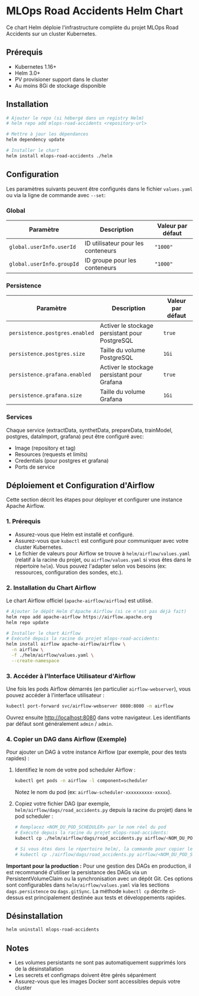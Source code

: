 # MLOps Road Accidents Helm Chart

Ce chart Helm déploie l'infrastructure complète du projet MLOps Road Accidents sur un cluster Kubernetes.

## Prérequis

- Kubernetes 1.16+
- Helm 3.0+
- PV provisioner support dans le cluster
- Au moins 8Gi de stockage disponible

## Installation

```bash
# Ajouter le repo (si hébergé dans un registry Helm)
# helm repo add mlops-road-accidents <repository-url>

# Mettre à jour les dépendances
helm dependency update

# Installer le chart
helm install mlops-road-accidents ./helm
```

## Configuration

Les paramètres suivants peuvent être configurés dans le fichier `values.yaml` ou via la ligne de commande avec `--set`:

### Global

| Paramètre | Description | Valeur par défaut |
|-----------|-------------|-------------------|
| `global.userInfo.userId` | ID utilisateur pour les conteneurs | `"1000"` |
| `global.userInfo.groupId` | ID groupe pour les conteneurs | `"1000"` |

### Persistence

| Paramètre | Description | Valeur par défaut |
|-----------|-------------|-------------------|
| `persistence.postgres.enabled` | Activer le stockage persistant pour PostgreSQL | `true` |
| `persistence.postgres.size` | Taille du volume PostgreSQL | `1Gi` |
| `persistence.grafana.enabled` | Activer le stockage persistant pour Grafana | `true` |
| `persistence.grafana.size` | Taille du volume Grafana | `1Gi` |

### Services

Chaque service (extractData, synthetData, prepareData, trainModel, postgres, dataImport, grafana) peut être configuré avec:

- Image (repository et tag)
- Resources (requests et limits)
- Credentials (pour postgres et grafana)
- Ports de service

## Déploiement et Configuration d'Airflow

Cette section décrit les étapes pour déployer et configurer une instance Apache Airflow.

### 1. Prérequis

- Assurez-vous que Helm est installé et configuré.
- Assurez-vous que `kubectl` est configuré pour communiquer avec votre cluster Kubernetes.
- Le fichier de valeurs pour Airflow se trouve à `helm/airflow/values.yaml` (relatif à la racine du projet, ou `airflow/values.yaml` si vous êtes dans le répertoire `helm`). Vous pouvez l'adapter selon vos besoins (ex: ressources, configuration des sondes, etc.).

### 2. Installation du Chart Airflow

Le chart Airflow officiel (`apache-airflow/airflow`) est utilisé.

```bash
# Ajouter le dépôt Helm d'Apache Airflow (si ce n'est pas déjà fait)
helm repo add apache-airflow https://airflow.apache.org
helm repo update

# Installer le chart Airflow
# Exécuté depuis la racine du projet mlops-road-accidents:
helm install airflow apache-airflow/airflow \
  -n airflow \
  -f ./helm/airflow/values.yaml \
  --create-namespace

```

### 3. Accéder à l'Interface Utilisateur d'Airflow

Une fois les pods Airflow démarrés (en particulier `airflow-webserver`), vous pouvez accéder à l'interface utilisateur :

```bash
kubectl port-forward svc/airflow-webserver 8080:8080 -n airflow
```
Ouvrez ensuite [http://localhost:8080](http://localhost:8080) dans votre navigateur.
Les identifiants par défaut sont généralement `admin` / `admin`.

### 4. Copier un DAG dans Airflow (Exemple)

Pour ajouter un DAG à votre instance Airflow (par exemple, pour des tests rapides) :

1.  Identifiez le nom de votre pod scheduler Airflow :
    ```bash
    kubectl get pods -n airflow -l component=scheduler
    ```
    Notez le nom du pod (ex: `airflow-scheduler-xxxxxxxxxx-xxxxx`).

2.  Copiez votre fichier DAG (par exemple, `helm/airflow/dags/road_accidents.py` depuis la racine du projet) dans le pod scheduler :
    ```bash
    # Remplacez <NOM_DU_POD_SCHEDULER> par le nom réel du pod
    # Exécuté depuis la racine du projet mlops-road-accidents:
    kubectl cp ./helm/airflow/dags/road_accidents.py airflow/<NOM_DU_POD_SCHEDULER>:/opt/airflow/dags/road_accidents.py -c scheduler -n airflow
    
    # Si vous êtes dans le répertoire helm/, la commande pour copier le DAG serait:
    # kubectl cp ./airflow/dags/road_accidents.py airflow/<NOM_DU_POD_SCHEDULER>:/opt/airflow/dags/road_accidents.py -c scheduler -n airflow
    ```

**Important pour la production :** Pour une gestion des DAGs en production, il est recommandé d'utiliser la persistance des DAGs via un PersistentVolumeClaim ou la synchronisation avec un dépôt Git. Ces options sont configurables dans `helm/airflow/values.yaml` via les sections `dags.persistence` ou `dags.gitSync`. La méthode `kubectl cp` décrite ci-dessus est principalement destinée aux tests et développements rapides.

## Désinstallation

```bash
helm uninstall mlops-road-accidents
```

## Notes

- Les volumes persistants ne sont pas automatiquement supprimés lors de la désinstallation
- Les secrets et configmaps doivent être gérés séparément
- Assurez-vous que les images Docker sont accessibles depuis votre cluster 
